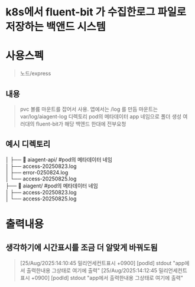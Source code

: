 # k8s에서 fluent-bit 가 수집한로그 파일로 저장하는 백앤드 시스템

# 사용스펙
>   노드/express

## 내용
>   pvc 볼륨 마운트를 잡어서 사용. 앱에서는 /log 를 만듬
>   마운트는 var/log/aiagent-log 디렉토리
>   pod의 메타데이터 app 네임으로 폴더 생성
>   여러대의 fluent-bit가  해당 백앤드 한대에 전부요청


## 예시 디렉토리
│
├── 📁 aiagent-api/               #pod의 메타데이터 네임    
│   ├── access-20250823.log         
│   ├── error-0250824.log       
│   └── access-20250825.log           
├── 📁 aiagent/                  #pod의 메타데이터 네임    
│   ├── access-20250823.log         
│   └── access-20250825.log      



#  출력내용
## 생각하기에 시간표시를 조금 더 알맞게 바꿔도됨
>   [25/Aug/2025:14:10:45 밀리언세컨트표시 +0900] [podId] stdout "app에서 출력한내용 그상태로 여기에 출력"
>   [25/Aug/2025:14:12:45 밀리언세컨트표시 +0900] [podId] stdout "app에서 출력한내용 그상태로 여기에 출력"

